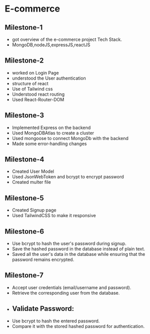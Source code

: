 # E-commerce
## Milestone-1
- got overview of the e-commerce project Tech Stack.
- MongoDB,nodeJS,expressJS,reactJS

## Milestone-2
- worked on Login Page
- understood the User authentication
- structure of react
- Use of Tailwind css
- Understood react routing
- Used React-Router-DOM

## Milestone-3
- Implemented Express on the backend
- Used MongoDBAtlas to create a cluster
- Used mongoose to connect MongoDb with the backend
- Made some error-handling changes

## Milestone-4
- Created User Model
- Used JsonWebToken and bcrypt to encrypt password
- Created multer file

## Milestone-5
- Created Signup page
- Used TailwindCSS to make it responsive

## Milestone-6
- Use bcrypt to hash the user's password during signup.
- Save the hashed password in the database instead of plain text.
- Saved all the user's data in the database while ensuring that the password remains encrypted.

## Milestone-7
- Accept user credentials (email/username and password).
- Retrieve the corresponding user from the database.
- ## Validate Password:
- Use bcrypt to hash the entered password.
- Compare it with the stored hashed password for authentication.